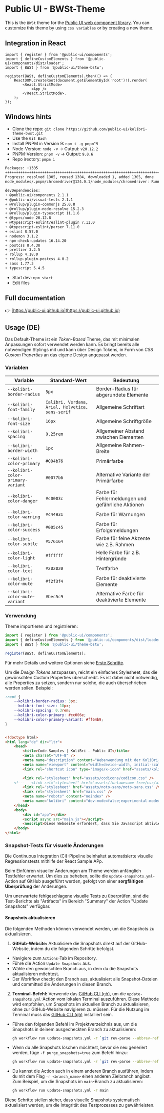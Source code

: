 # Public UI - BWSt-Theme

This is the `BWSt` theme for the [Public UI web component library](https://public-ui.github.io). You can customize this theme by using `css variables` or by creating a new theme.

## Integration in React

```tsx
import { register } from '@public-ui/components';
import { defineCustomElements } from '@public-ui/components/dist/loader';
import { BWSt } from '@public-ui/theme-bstw';

register(BWSt, defineCustomElements).then(() => {
	ReactDOM.createRoot(document.getElementById('root')!).render(
		<React.StrictMode>
			<App />
		</React.StrictMode>,
	);
});
```

## Windows hints

- Clone the repo: `git clone https://github.com/public-ui/kolibri-theme-bwst.git`
- Use the `Git Bash`
- Install PNPM in Version 9: `npm i -g pnpm^9`
- Node-Version: `node -v` -> Output: `v20.12.2`
- PNPM-Version: `pnpm -v` -> Output: `9.0.6`
- Repo irectory: `pnpm i`

```bash
Packages: +1305
+++++++++++++++++++++++++++++++++++++++++++++++++++++++++++++++++++++++++++++++++++++++++++++++++++++++++++++++++++
Progress: resolved 1305, reused 1304, downloaded 1, added 1305, done
node_modules/.pnpm/chromedriver@124.0.1/node_modules/chromedriver: Running install script, done in 3.2s

devDependencies:
+ @public-ui/components 2.1.1
+ @public-ui/visual-tests 2.1.1
+ @rollup/plugin-commonjs 25.0.8
+ @rollup/plugin-node-resolve 15.2.3
+ @rollup/plugin-typescript 11.1.6
+ @types/node 20.12.8
+ @typescript-eslint/eslint-plugin 7.11.0
+ @typescript-eslint/parser 7.11.0
+ eslint 8.57.0
+ nodemon 3.1.2
+ npm-check-updates 16.14.20
+ postcss 8.4.38
+ prettier 3.2.5
+ rollup 4.18.0
+ rollup-plugin-postcss 4.0.2
+ sass 1.77.3
+ typescript 5.4.5
```

- Start dev: `npm start`
- Edit files

## Full documentation

👉 [https://public-ui.github.io](https://public-ui.github.io)

## Usage (DE)

Das Default-Theme ist ein _Token-Based_ Theme, das mit minimalen Anpassungen sofort verwendet werden kann. Es bringt bereits alle notwendigen Stylings mit und kann
über Design Tokens, in Form von _CSS Custom Properties_ an das eigene Design angepasst werden.

### Variablen

| Variable                          | Standard-Wert                                    | Bedeutung                                          |
| --------------------------------- | ------------------------------------------------ | -------------------------------------------------- |
| `--kolibri-border-radius`         | `5px`                                            | Border-Radius für abgerundete Elemente             |
| `--kolibri-font-family`           | `Calibri, Verdana, Arial, Helvetica, sans-serif` | Allgemeine Schriftart                              |
| `--kolibri-font-size`             | `16px`                                           | Allgemeine Schriftgröße                            |
| `--kolibri-spacing`               | `0.25rem`                                        | Allgemeiner Abstand zwischen Elementen             |
| `--kolibri-border-width`          | `1px`                                            | Allgemeine Rahmen-Breite                           |
| `--kolibri-color-primary`         | `#004b76`                                        | Primärfarbe                                        |
| `--kolibri-color-primary-variant` | `#0077b6`                                        | Alternative Variante der Primärfarbe               |
| `--kolibri-color-danger`          | `#c0003c`                                        | Farbe für Fehlermeldungen und gefährliche Aktionen |
| `--kolibri-color-warning`         | `#c44931`                                        | Farbe für Warnungen                                |
| `--kolibri-color-success`         | `#005c45`                                        | Farbe für Erfolgsmeldungen                         |
| `--kolibri-color-subtle`          | `#576164`                                        | Farbe für feine Akzente wie z.B. Rahmen            |
| `--kolibri-color-light`           | `#ffffff`                                        | Helle Farbe für z.B. Hintergründe                  |
| `--kolibri-color-text`            | `#202020`                                        | Textfarbe                                          |
| `--kolibri-color-mute`            | `#f2f3f4`                                        | Farbe für deaktivierte Elemente                    |
| `--kolibri-color-mute-variant`    | `#bec5c9`                                        | Alternative Farbe für deaktivierte Elemente        |

### Verwendung

Theme importieren und registrieren:

```js
import { register } from '@public-ui/components';
import { defineCustomElements } from '@public-ui/components/dist/loader';
import { BWSt } from '@public-ui/theme-bstw';

register(BWSt, defineCustomElements);
```

Für mehr Details und weitere Optionen siehe [Erste Schritte](https://public-ui.github.io/docs/get-started/first-steps#einbinden-in-ein-bestehendes-projekt).

Um die _Design Tokens_ anzupassen, reicht ein einfaches Stylesheet, das die gewünschten Custom Properties überschreibt. Es ist dabei nicht notwendig, alle Properties zu setzen, sondern nur solche, die auch überschrieben werden sollen. Beispiel:

```css
:root {
	--kolibri-border-radius: 3px;
	--kolibri-font-size: 18px;
	--kolibri-spacing: 0.3rem;
	--kolibri-color-primary: #cc006e;
	--kolibri-color-primary-variant: #ff64b9;
}
```

```html

<!doctype html>
<html lang="de" dir="ltr">
	<head>
		<title>Code-Samples | KoliBri – Public UI</title>
		<meta charset="UTF-8" />
		<meta name="description" content="Webanwendung mit der KoliBri-Komponentenbibliothek." />
		<meta name="viewport" content="width=device-width, initial-scale=1" />
		<link rel="shortcut icon" type="image/x-icon" href="assets/kolibri.ico" />

		<link rel="stylesheet" href="assets/codicons/codicon.css" />
	<!---	<link rel="stylesheet" href="assets/fontawesome-free/css/all.min.css" />-->
		<link rel="stylesheet" href="assets/noto-sans/noto-sans.css" />
		<link rel="stylesheet" href="main.css" />
		<meta name="robots" content="noindex" />
		<meta name="kolibri" content="dev-mode=false;experimental-mode=true;" />
	</head>
	<body>
		<div id="app"></div>
		<script async src="main.js"></script>
		<noscript>Diese Webseite erfordert, dass Sie JavaScript aktivieren.</noscript>
	</body>
</html>

```

### Snapshot-Tests für visuelle Änderungen

Die Continuous Integration (CI)-Pipeline beinhaltet automatisierte visuelle Regressionstests mithilfe der React Sample APp.

Beim Einführen visueller Änderungen am Theme werden anfänglich Testfehler erwartet. Um dies zu beheben, sollte die
`update-snapshots.yml`-Action auf GitHub ausgeführt werden, gefolgt von einer **sorgfältigen Überprüfung** der Änderungen.

Um unerwartete fehlgeschlagene visuelle Tests zu überprüfen, sind die Test-Berichte als "Artifacts" im Bereich "Summary" der Action "Update Snapshots" verfügbar.

#### Snapshots aktualisieren

Die folgenden Methoden können verwendet werden, um die Snapshots zu aktualisieren.

1. **GitHub-Website:** Aktualisiere die Snapshots direkt auf der GitHub-Website, indem du die folgenden Schritte befolgst.

- Navigiere zum `Actions`-Tab im Repository.
- Führe die Action `Update Snapshots` aus.
- Wähle den gewünschten Branch aus, in dem du die Snapshots aktualisieren möchtest.
- Der Workflow checkt den Branch aus, aktualisiert alle Snapshot-Dateien und committed die Änderungen in diesen Branch.

2. **Terminal-Befehl:** Verwende das [GitHub CLI (gh)](https://cli.github.com/), um die `update-snapshots.yml`-Action vom lokalen Terminal auszuführen. Diese Methode wird empfohlen, um Snapshots im aktuellen Branch zu aktualisieren, ohne zur GitHub-Website navigieren zu müssen. Für die Nutzung im Terminal muss das [GitHub CLI (gh)](https://cli.github.com/) installiert sein.

- Führe den folgenden Befehl im Projektverzeichnis aus, um die Snapshots in deinem ausgecheckten Branch zu aktualisieren:
  ```bash
  gh workflow run update-snapshots.yml -r `git rev-parse --abbrev-ref HEAD`
  ```
- Wenn du alle Snapshots löschen möchtest, bevor sie neu generiert werden, füge `-f purge_snapshots=true` zum Befehl hinzu:
  ```bash
  gh workflow run update-snapshots.yml -r `git rev-parse --abbrev-ref HEAD` -f purge_snapshots=true
  ```
- Du kannst die Action auch in einem anderen Branch ausführen, indem du mit dem Flag `-r <branch_name>` einen anderen Zielbranch angibst. Zum Beispiel, um die Snapshots im `main`-Branch zu aktualisieren:
  ```bash
  gh workflow run update-snapshots.yml -r main
  ```

Diese Schritte stellen sicher, dass visuelle Snapshots systematisch aktualisiert werden, um die Integrität des Testprozesses zu gewährleisten.